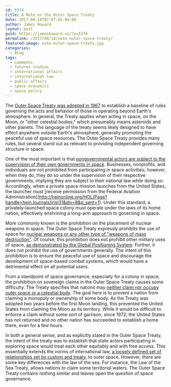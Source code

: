 ```yaml
---
id: 5374
title: A Note on the Outer Space Treaty
date: 2017-08-18T07:07:05-04:00
author: James Howard
layout: post
guid: https://jameshoward.us/?p=5374
permalink: /2017/08/18/note-outer-space-treaty/
featured-image: note-outer-space-treaty.jpg
categories:
  - Blog
tags:
  - comments
  - futures studies
  - international affairs
  - international law
  - public affairs
  - space economics
  - space policy
--- 
```

The [Outer Space Treaty was adopted in
1967](http://heinonline.org/HOL/Page?handle=hein.journals/flr37&div=25&g_sent=1)
to establish a baseline of rules governing the acts and behavior
of those in operating beyond Earth's atmosphere.  In general, the
Treaty applies when acting in space, on the Moon, or "other celestial
bodies," which presumably means asteroids and other planets.  The
language of the treaty seems likely designed to have effect anywhere
outside Earth's atmosphere, generally promoting the peaceful use
of space resources.  The Outer Space Treaty provides many rules,
but several stand out as relevant to providing independent governing
structure in space.

One of the most important is that [nongovernmental actors are subject
to the supervision of their own governments in
space](http://www.jstor.org/stable/40706764).  Businesses, nonprofits,
and individuals are not prohibited from participating in space
activities; however, when they do, they do so under the supervision
of their respective governments, implying they are subject to their
national law while doing so.  Accordingly, when a private space
mission launches from the United States, the launcher must [receive
permission from the Federal Aviation
Administration[(http://heinonline.org/HOL/Page?handle=hein.journals/jrlsl31&div=8&g_sent=1).
Under this standard, a privately-launched space colony must operate
under the laws of its home nation, effectively enshrining a long-arm
approach to governing in space.

More commonly known is the prohibition on the placement of nuclear
weapons in space.  The Outer Space Treaty expressly prohibits the
use of space for [nuclear weapons or any other type of "weapons of
mass
destruction"](http://heinonline.org/HOL/Page?handle=hein.journals/jrlsl4&div=6&g_sent=1&collection=journals).
Of course, this prohibition does not prohibit other military uses
of space, [as demonstrated by the Global Positioning
System](https://books.google.com/books?id=F7jrCAAAQBAJ&lpg=PR19&ots=zWk7pRvNtB&dq=global%20positioning%20system%20navy&lr&pg=PA3#v=onepage&q&f=false).
Further, it does not prohibit the use of governments generally.
The intent of this prohibition is to ensure the peaceful use of
space and discourage the development of space-based combat systems,
which would have a detrimental effect on all potential users.

From a standpoint of space governance, especially for a colony in
space, the prohibition on sovereign claims in the Outer Space Treaty
causes some difficulty.  The Treaty specifies that nations may
[neither claim nor occupy outer space or a celestial
body](http://heinonline.org/HOL/Page?handle=hein.journals/flr37&div=25&g_sent=1&collection=journals).
The goal here is to prevent a nation from claiming a monopoly or
ownership of some body.  As the Treaty was adopted two years before
the first Moon landing, this prevented the United States from
claiming the Moon as its territory.  While it would be difficult
to enforce a claim without some sort of garrison, since 1972, the
United States has not returned and no other nation has succeeded
to establish a home there, even for a few hours.

In both a general sense, and as explicitly stated in the Outer Space
Treaty, the intent of the treaty was to establish that state actors
participating in exploring space would treat each other equitably
and with free access.  This essentially extends the norms of
international law, [a loosely defined set of relationships set by
custom and
treaty](https://books.google.com/books?id=uwiIAgAAQBAJ&lpg=PP1&ots=BgRURJ3ghX&dq=international%20law&lr&pg=PA5#v=onepage&q&f=false),
to outer space.  However, there are some key differences with the
law of the sea.  For instance, the Law of the Sea Treaty, allows
nations to claim some territorial waters.  The Outer Space Treaty
contains nothing similar and leaves open the question of space
governance.

